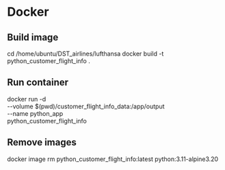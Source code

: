 # Docker

## Build image
cd /home/ubuntu/DST_airlines/lufthansa
docker build -t python_customer_flight_info .

## Run container
docker run -d \
--volume $(pwd)/customer_flight_info_data:/app/output \
--name python_app \
python_customer_flight_info

## Remove images
docker image rm python_customer_flight_info:latest python:3.11-alpine3.20
